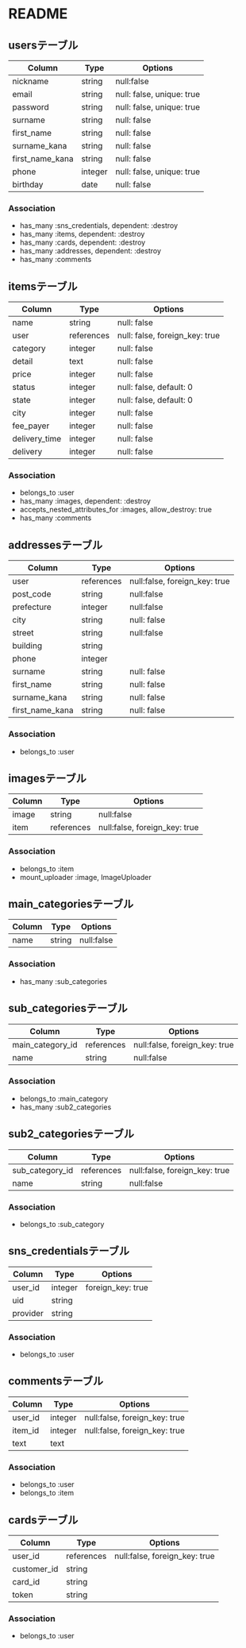 # README



## usersテーブル
|Column|Type|Options|
|------|----|-------|
|nickname|string|null:false|
|email|string|null: false, unique: true|
|password|string|null: false, unique: true|
|surname|string|null: false|
|first_name|string|null: false|
|surname_kana|string|null: false|
|first_name_kana|string|null: false|
|phone|integer|null: false, unique: true|
|birthday|date|null: false|
### Association
- has_many :sns_credentials, dependent: :destroy
- has_many :items, dependent: :destroy
- has_many :cards, dependent: :destroy
- has_many :addresses, dependent: :destroy
- has_many :comments



## itemsテーブル
|Column|Type|Options|
|------|----|-------|
|name|string|null: false|
|user|references|null: false, foreign_key: true|
|category|integer|null: false|
|detail|text|null: false|
|price|integer|null: false|
|status|integer|null: false, default: 0|
|state|integer|null: false, default: 0|
|city|integer|null: false|
|fee_payer|integer|null: false|
|delivery_time|integer|null: false|
|delivery|integer|null: false|

### Association
- belongs_to :user
- has_many :images, dependent: :destroy
- accepts_nested_attributes_for :images, allow_destroy: true
- has_many :comments



## addressesテーブル
|Column|Type|Options|
|------|----|-------|
|user|references|null:false, foreign_key: true|
|post_code|string|null:false|
|prefecture|integer|null:false|
|city|string|null: false|
|street|string|null:false|
|building|string|
|phone|integer|
|surname|string|null: false|
|first_name|string|null: false|
|surname_kana|string|null: false|
|first_name_kana|string|null: false|
### Association
- belongs_to :user



## imagesテーブル
|Column|Type|Options|
|------|----|-------|
|image|string|null:false|
|item|references|null:false, foreign_key: true|
### Association
- belongs_to :item
- mount_uploader :image, ImageUploader



## main_categoriesテーブル
|Column|Type|Options|
|------|----|-------|
|name|string|null:false|
### Association
- has_many :sub_categories



## sub_categoriesテーブル
|Column|Type|Options|
|------|----|-------|
|main_category_id|references|null:false, foreign_key: true|
|name|string|null:false|
### Association
- belongs_to :main_category
- has_many :sub2_categories


## sub2_categoriesテーブル
|Column|Type|Options|
|------|----|-------|
|sub_category_id|references|null:false, foreign_key: true|
|name|string|null:false|
### Association
- belongs_to :sub_category



## sns_credentialsテーブル
|Column|Type|Options|
|------|----|-------|
|user_id|integer|foreign_key: true|
|uid|string|
|provider|string|
### Association
- belongs_to :user



## commentsテーブル
|Column|Type|Options|
|------|----|-------|
|user_id|integer|null:false, foreign_key: true|
|item_id|integer|null:false, foreign_key: true|
|text|text|
### Association
- belongs_to :user
- belongs_to :item



## cardsテーブル
|Column|Type|Options|
|------|----|-------|
|user_id|references|null:false, foreign_key: true|
|customer_id|string|
|card_id|string|
|token|string|
### Association
- belongs_to :user